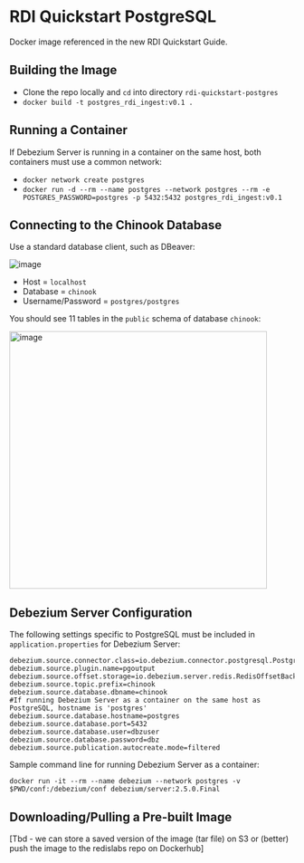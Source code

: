 # RDI Quickstart PostgreSQL

Docker image referenced in the new RDI Quickstart Guide.

## Building the Image
- Clone the repo locally and `cd` into directory `rdi-quickstart-postgres`
- `docker build -t postgres_rdi_ingest:v0.1 .`

## Running a Container
If Debezium Server is running in a container on the same host, both containers must use a common network:
- `docker network create postgres`
- `docker run -d --rm --name postgres --network postgres --rm -e POSTGRES_PASSWORD=postgres -p 5432:5432 postgres_rdi_ingest:v0.1`

## Connecting to the Chinook Database
Use a standard database client, such as DBeaver:

![image](https://github.com/Redislabs-Solution-Architects/rdi-quickstart-postgres/assets/116373419/e6f98546-a815-41bb-8f23-43fd6955e973)

- Host = `localhost`
- Database = `chinook`
- Username/Password = `postgres/postgres`

You should see 11 tables in the `public` schema of database `chinook`:

<img width="455" alt="image" src="https://github.com/Redislabs-Solution-Architects/rdi-quickstart-postgres/assets/116373419/c4685f71-bb25-4e02-b9ee-09b3a6223b70">

## Debezium Server Configuration
The following settings specific to PostgreSQL must be included in `application.properties` for Debezium Server:
```
debezium.source.connector.class=io.debezium.connector.postgresql.PostgresConnector
debezium.source.plugin.name=pgoutput
debezium.source.offset.storage=io.debezium.server.redis.RedisOffsetBackingStore
debezium.source.topic.prefix=chinook
debezium.source.database.dbname=chinook
#If running Debezium Server as a container on the same host as PostgreSQL, hostname is 'postgres'
debezium.source.database.hostname=postgres
debezium.source.database.port=5432
debezium.source.database.user=dbzuser
debezium.source.database.password=dbz
debezium.source.publication.autocreate.mode=filtered
```
Sample command line for running Debezium Server as a container:

```docker run -it --rm --name debezium --network postgres -v $PWD/conf:/debezium/conf debezium/server:2.5.0.Final```

## Downloading/Pulling a Pre-built Image
[Tbd - we can store a saved version of the image (tar file) on S3 or (better) push the image to the redislabs repo on Dockerhub]
